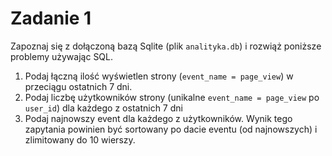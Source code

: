 # Zadanie 1

Zapoznaj się z dołączoną bazą Sqlite (plik `analityka.db`) i rozwiąż poniższe problemy używając SQL.

1. Podaj łączną ilość wyświetlen strony (`event_name = page_view`) w przeciągu ostatnich 7 dni.
2. Podaj liczbę użytkowników strony (unikalne `event_name = page_view` po `user_id`) dla każdego z ostatnich 7 dni
3. Podaj najnowszy event dla każdego z użytkowników. Wynik tego zapytania powinien być sortowany po dacie eventu (od najnowszych) i zlimitowany do 10 wierszy.
